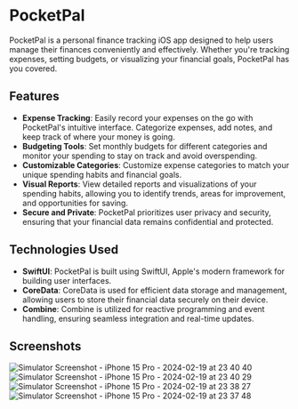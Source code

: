 # PocketPal

PocketPal is a personal finance tracking iOS app designed to help users manage their finances conveniently and effectively. Whether you're tracking expenses, setting budgets, or visualizing your financial goals, PocketPal has you covered.

## Features

- **Expense Tracking**: Easily record your expenses on the go with PocketPal's intuitive interface. Categorize expenses, add notes, and keep track of where your money is going.
- **Budgeting Tools**: Set monthly budgets for different categories and monitor your spending to stay on track and avoid overspending.
- **Customizable Categories**: Customize expense categories to match your unique spending habits and financial goals.
- **Visual Reports**: View detailed reports and visualizations of your spending habits, allowing you to identify trends, areas for improvement, and opportunities for saving.
- **Secure and Private**: PocketPal prioritizes user privacy and security, ensuring that your financial data remains confidential and protected.

## Technologies Used

- **SwiftUI**: PocketPal is built using SwiftUI, Apple's modern framework for building user interfaces.
- **CoreData**: CoreData is used for efficient data storage and management, allowing users to store their financial data securely on their device.
- **Combine**: Combine is utilized for reactive programming and event handling, ensuring seamless integration and real-time updates.

## Screenshots

![Simulator Screenshot - iPhone 15 Pro - 2024-02-19 at 23 40 40](https://github.com/Decoy101/PocketPal/assets/82807218/9df3277a-567f-419e-b7f2-9d4d63e29630)
![Simulator Screenshot - iPhone 15 Pro - 2024-02-19 at 23 40 29](https://github.com/Decoy101/PocketPal/assets/82807218/4bf45353-21d8-470a-a351-4ab5098df69a)
![Simulator Screenshot - iPhone 15 Pro - 2024-02-19 at 23 38 27](https://github.com/Decoy101/PocketPal/assets/82807218/3d10e8fe-8fbd-4da0-b802-bb170ab0539b)
![Simulator Screenshot - iPhone 15 Pro - 2024-02-19 at 23 37 48](https://github.com/Decoy101/PocketPal/assets/82807218/00763c80-92e0-4b7c-8d2d-7c8925557413)
